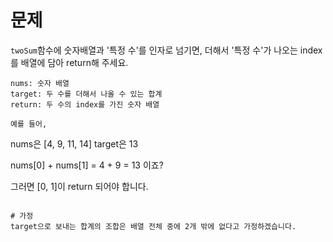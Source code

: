 # 문제
`twoSum`함수에 숫자배열과 '특정 수'를 인자로 넘기면,
더해서 '특정 수'가 나오는 index를 배열에 담아 return해 주세요.

```
nums: 숫자 배열
target: 두 수를 더해서 나올 수 있는 합계
return: 두 수의 index를 가진 숫자 배열

예를 들어,

```
nums은 [4, 9, 11, 14]
target은 13 

nums[0] + nums[1] = 4 + 9 = 13 이죠?

그러면 [0, 1]이 return 되어야 합니다.
```

# 가정
target으로 보내는 합계의 조합은 배열 전체 중에 2개 밖에 없다고 가정하겠습니다.